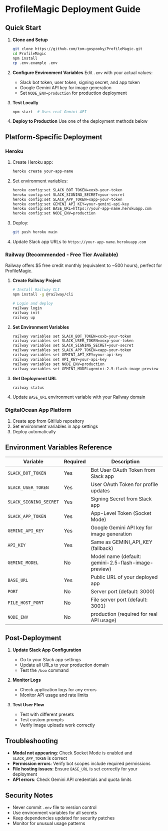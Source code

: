 # ProfileMagic Deployment Guide

## Quick Start

1. **Clone and Setup**
   ```bash
   git clone https://github.com/tom-gospooky/ProfileMagic.git
   cd ProfileMagic
   npm install
   cp .env.example .env
   ```

2. **Configure Environment Variables**
   Edit `.env` with your actual values:
   - Slack bot token, user token, signing secret, and app token
   - Google Gemini API key for image generation
   - Set `NODE_ENV=production` for production deployment

3. **Test Locally**
   ```bash
   npm start  # Uses real Gemini API
   ```

4. **Deploy to Production**
   Use one of the deployment methods below

## Platform-Specific Deployment

### Heroku

1. Create Heroku app:
   ```bash
   heroku create your-app-name
   ```

2. Set environment variables:
   ```bash
   heroku config:set SLACK_BOT_TOKEN=xoxb-your-token
   heroku config:set SLACK_SIGNING_SECRET=your-secret
   heroku config:set SLACK_APP_TOKEN=xapp-your-token
   heroku config:set GEMINI_API_KEY=your-gemini-api-key
   heroku config:set BASE_URL=https://your-app-name.herokuapp.com
   heroku config:set NODE_ENV=production
   ```

3. Deploy:
   ```bash
   git push heroku main
   ```

4. Update Slack app URLs to `https://your-app-name.herokuapp.com`

### Railway (Recommended - Free Tier Available)

Railway offers $5 free credit monthly (equivalent to ~500 hours), perfect for ProfileMagic.

1. **Create Railway Project**
   ```bash
   # Install Railway CLI
   npm install -g @railway/cli
   
   # Login and deploy
   railway login
   railway init
   railway up
   ```

2. **Set Environment Variables**
   ```bash
   railway variables set SLACK_BOT_TOKEN=xoxb-your-token
   railway variables set SLACK_USER_TOKEN=xoxp-your-token
   railway variables set SLACK_SIGNING_SECRET=your-secret
   railway variables set SLACK_APP_TOKEN=xapp-your-token
   railway variables set GEMINI_API_KEY=your-api-key
   railway variables set API_KEY=your-api-key
   railway variables set NODE_ENV=production
   railway variables set GEMINI_MODEL=gemini-2.5-flash-image-preview
   ```

3. **Get Deployment URL**
   ```bash
   railway status
   ```
   
4. Update `BASE_URL` environment variable with your Railway domain

### DigitalOcean App Platform

1. Create app from GitHub repository
2. Set environment variables in app settings
3. Deploy automatically

## Environment Variables Reference

| Variable | Required | Description |
|----------|----------|-------------|
| `SLACK_BOT_TOKEN` | Yes | Bot User OAuth Token from Slack app |
| `SLACK_USER_TOKEN` | Yes | User OAuth Token for profile updates |
| `SLACK_SIGNING_SECRET` | Yes | Signing Secret from Slack app |
| `SLACK_APP_TOKEN` | Yes | App-Level Token (Socket Mode) |
| `GEMINI_API_KEY` | Yes | Google Gemini API key for image generation |
| `API_KEY` | Yes | Same as GEMINI_API_KEY (fallback) |
| `GEMINI_MODEL` | No | Model name (default: gemini-2.5-flash-image-preview) |
| `BASE_URL` | Yes | Public URL of your deployed app |
| `PORT` | No | Server port (default: 3000) |
| `FILE_HOST_PORT` | No | File server port (default: 3001) |
| `NODE_ENV` | No | production (required for real API usage) |

## Post-Deployment

1. **Update Slack App Configuration**
   - Go to your Slack app settings
   - Update all URLs to your production domain
   - Test the `/boo` command

2. **Monitor Logs**
   - Check application logs for any errors
   - Monitor API usage and rate limits

3. **Test User Flow**
   - Test with different presets
   - Test custom prompts
   - Verify image uploads work correctly

## Troubleshooting

- **Modal not appearing**: Check Socket Mode is enabled and `SLACK_APP_TOKEN` is correct
- **Permission errors**: Verify bot scopes include required permissions
- **File hosting issues**: Ensure `BASE_URL` is set correctly for your deployment
- **API errors**: Check Gemini API credentials and quota limits

## Security Notes

- Never commit `.env` file to version control
- Use environment variables for all secrets
- Keep dependencies updated for security patches
- Monitor for unusual usage patterns